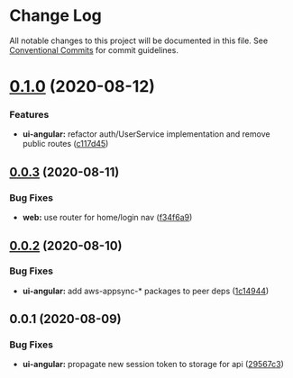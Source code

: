 # Change Log

All notable changes to this project will be documented in this file.
See [Conventional Commits](https://conventionalcommits.org) for commit guidelines.

# [0.1.0](https://git-codecommit.us-west-2.amazonaws.com/v1/repos/Deathstar/compare/@deathstar/sputnik-ui-angular-api@0.0.3...@deathstar/sputnik-ui-angular-api@0.1.0) (2020-08-12)


### Features

* **ui-angular:** refactor auth/UserService implementation and remove public routes ([c117d45](https://git-codecommit.us-west-2.amazonaws.com/v1/repos/Deathstar/commits/c117d459e76107ac0c6dcab535bd1794bfc2ea33))





## [0.0.3](https://git-codecommit.us-west-2.amazonaws.com/v1/repos/Deathstar/compare/@deathstar/sputnik-ui-angular-api@0.0.2...@deathstar/sputnik-ui-angular-api@0.0.3) (2020-08-11)


### Bug Fixes

* **web:** use router for home/login nav ([f34f6a9](https://git-codecommit.us-west-2.amazonaws.com/v1/repos/Deathstar/commits/f34f6a9f052f608468b3f3db8a8fe922416ac47d))





## [0.0.2](https://git-codecommit.us-west-2.amazonaws.com/v1/repos/Deathstar/compare/@deathstar/sputnik-ui-angular-api@0.0.1...@deathstar/sputnik-ui-angular-api@0.0.2) (2020-08-10)


### Bug Fixes

* **ui-angular:** add aws-appsync-* packages to peer deps ([1c14944](https://git-codecommit.us-west-2.amazonaws.com/v1/repos/Deathstar/commits/1c14944df7dca68178a368677cd0c130248a352b))





## 0.0.1 (2020-08-09)


### Bug Fixes

* **ui-angular:** propagate new session token to storage for api ([29567c3](https://git-codecommit.us-west-2.amazonaws.com/v1/repos/Deathstar/commits/29567c362fbe8fff213d152c320541369d89129b))
